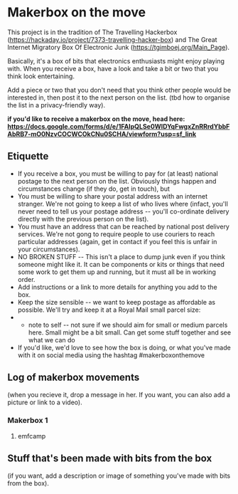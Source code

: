 # Makerbox on the move

This project is in the tradition of The Travelling Hackerbox (https://hackaday.io/project/7373-travelling-hacker-box) and The Great Internet Migratory Box Of Electronic Junk (https://tgimboej.org/Main_Page).

Basically, it's a box of bits that electronics enthusiasts might enjoy playing with. When you receive a box, have a look and take a bit or two that you think look entertaining.

Add a piece or two that you don't need that you think other people would be interested in, then post it to the next person on the list. (tbd how to organise the list in a privacy-friendly way).

**if you'd like to receive a makerbox on the move, head here: https://docs.google.com/forms/d/e/1FAIpQLSe0WlDYqFwgxZnRRrdYbbFAbRB7-mO0NzvCOCWCOkCNu0SCHA/viewform?usp=sf_link**

## Etiquette
* If you receive a box, you must be willing to pay for (at least) national postage to the next person on the list. Obviously things happen and circumstances change (if they do, get in touch), but 
* You must be willing to share your postal address with an internet stranger. We're not going to keep a list of who lives where (infact, you'll never need to tell us your postage address -- you'll co-ordinate delivery directly with the previous person on the list).
* You must have an address that can be reached by national post delivery services. We're not gong to require people to use couriers to reach particular addresses (again, get in contact if you feel this is unfair in your circumstances).
* NO BROKEN STUFF -- This isn't a place to dump junk even if you think someone might like it. It can be components or kits or things that need some work to get them up and running, but it must all be in working order.
* Add instructions or a link to more details for anything you add to the box.
* Keep the size sensible -- we want to keep postage as affordable as possible. We'll try and keep it at a Royal Mail small parcel size: 
* * note to self -- not sure if we should aim for small or medium parcels here. Small might be a bit small. Can get some stuff together and see what we can do
* If you'd like, we'd love to see how the box is doing, or what you've made with it on social media using the hashtag #makerboxonthemove

## Log of makerbox movements 
(when you recieve it, drop a message in her. If you want, you can also add a picture or link to a video).
### Makerbox 1
1. emfcamp


## Stuff that's been made with bits from the box
(if you want, add a description or image of something you've made with bits from the box).
